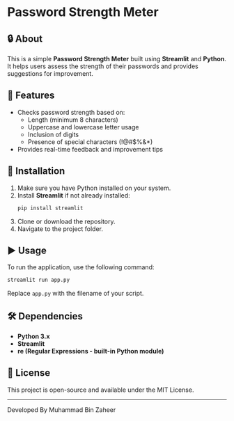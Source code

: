 # Password Strength Meter

## 🔒 About
This is a simple **Password Strength Meter** built using **Streamlit** and **Python**. It helps users assess the strength of their passwords and provides suggestions for improvement.

## 🚀 Features
- Checks password strength based on:
  - Length (minimum 8 characters)
  - Uppercase and lowercase letter usage
  - Inclusion of digits
  - Presence of special characters (!@#$%&*)
- Provides real-time feedback and improvement tips

## 📌 Installation
1. Make sure you have Python installed on your system.
2. Install **Streamlit** if not already installed:
   ```sh
   pip install streamlit
   ```
3. Clone or download the repository.
4. Navigate to the project folder.

## ▶️ Usage
To run the application, use the following command:
```sh
streamlit run app.py
```
Replace `app.py` with the filename of your script.

## 🛠 Dependencies
- **Python 3.x**
- **Streamlit**
- **re (Regular Expressions - built-in Python module)**

## 📜 License
This project is open-source and available under the MIT License.

---
Developed By Muhammad Bin Zaheer

